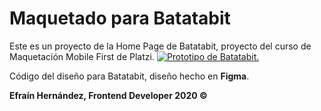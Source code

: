 # Maquetado para Batatabit
Este es un proyecto de la Home Page de Batatabit, proyecto del curso de Maquetación Mobile First de Platzi.
[![Prototipo de Batatabit.](https://media.giphy.com/media/E5dR7XMPftXfwVf5Ux/giphy.gif "Prototipo de Batatabit.")](https://media.giphy.com/media/E5dR7XMPftXfwVf5Ux/giphy.gif "Prototipo de Batatabit.")

Código del diseño para Batatabit, diseño hecho en **Figma**. 

**Efraín Hernández, Frontend Developer 2020 &COPY;**